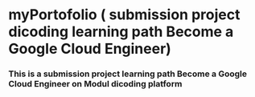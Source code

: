 # myPortofolio ( submission project dicoding learning path Become a Google Cloud Engineer)
### This is a submission project learning path Become a Google Cloud Engineer on  Modul dicoding platform